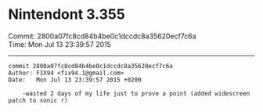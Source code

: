 # Nintendont 3.355
Commit: 2800a07fc8cd84b4be0c1dccdc8a35620ecf7c6a  
Time: Mon Jul 13 23:39:57 2015   

-----

```
commit 2800a07fc8cd84b4be0c1dccdc8a35620ecf7c6a
Author: FIX94 <fix94.1@gmail.com>
Date:   Mon Jul 13 23:39:57 2015 +0200

    -wasted 2 days of my life just to prove a point (added widescreen patch to sonic r)
```
